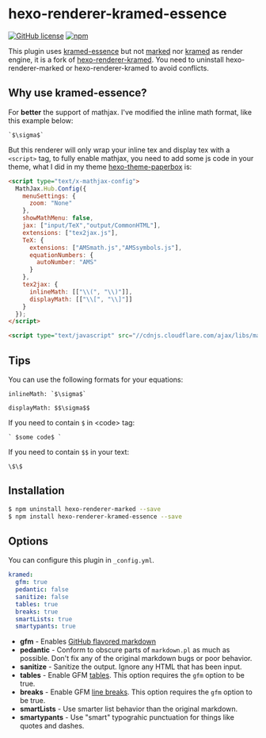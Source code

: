 # hexo-renderer-kramed-essence

[![GitHub license](https://img.shields.io/github/license/sshwy/hexo-renderer-kramed-essence)](https://github.com/sshwy/hexo-renderer-kramed-essence/blob/main/LICENSE) [![npm](https://img.shields.io/npm/v/hexo-renderer-kramed-essence)](https://www.npmjs.com/package/hexo-renderer-kramed-essence)


This plugin uses [kramed-essence][kramed-essence] but not [marked][marked] nor [kramed][kramed] as render engine, it is a fork of [hexo-renderer-kramed](https://github.com/GitbookIO/kramed). You need to uninstall hexo-renderer-marked or hexo-renderer-kramed to avoid conflicts.

## Why use kramed-essence?

For **better** the support of mathjax. I've modified the inline math format, like this example below:

```
`$\sigma$`
```

But this renderer will only wrap your inline tex and display tex with a `<script>` tag, to fully enable mathjax, you need to add some js code in your theme, what I did in my theme [hexo-theme-paperbox](https://github.com/sun11/hexo-theme-paperbox) is:

```html
<script type="text/x-mathjax-config">
  MathJax.Hub.Config({
    menuSettings: {
      zoom: "None"
    },
    showMathMenu: false,
    jax: ["input/TeX","output/CommonHTML"],
    extensions: ["tex2jax.js"],
    TeX: {
      extensions: ["AMSmath.js","AMSsymbols.js"],
      equationNumbers: {
        autoNumber: "AMS"
      }
    },
    tex2jax: {
      inlineMath: [["\\(", "\\)"]],
      displayMath: [["\\[", "\\]"]]
    }
  });
</script>

<script type="text/javascript" src="//cdnjs.cloudflare.com/ajax/libs/mathjax/2.6.1/MathJax.js"></script>
```

## Tips

You can use the following formats for your equations:

```
inlineMath: `$\sigma$`

displayMath: $$\sigma$$
```

If you need to contain `$` in \<code\> tag:

```
` $some code$ `
```

If you need to contain `$$` in your text:

```
\$\$
```

## Installation

``` bash
$ npm uninstall hexo-renderer-marked --save
$ npm install hexo-renderer-kramed-essence --save
```

## Options

You can configure this plugin in `_config.yml`.

``` yaml
kramed:
  gfm: true
  pedantic: false
  sanitize: false
  tables: true
  breaks: true
  smartLists: true
  smartypants: true
```

- **gfm** - Enables [GitHub flavored markdown](https://help.github.com/articles/github-flavored-markdown)
- **pedantic** - Conform to obscure parts of `markdown.pl` as much as possible. Don't fix any of the original markdown bugs or poor behavior.
- **sanitize** - Sanitize the output. Ignore any HTML that has been input.
- **tables** - Enable GFM [tables](https://github.com/adam-p/markdown-here/wiki/Markdown-Cheatsheet#wiki-tables). This option requires the `gfm` option to be true.
- **breaks** - Enable GFM [line breaks](https://help.github.com/articles/github-flavored-markdown#newlines). This option requires the `gfm` option to be true.
- **smartLists** - Use smarter list behavior than the original markdown.
- **smartypants** - Use "smart" typograhic punctuation for things like quotes and dashes.

[Markdown]: http://daringfireball.net/projects/markdown/
[marked]: https://github.com/chjj/marked
[kramed]: https://github.com/GitbookIO/kramed
[kramed-essence]: https://github.com/sshwy/kramed-essence
